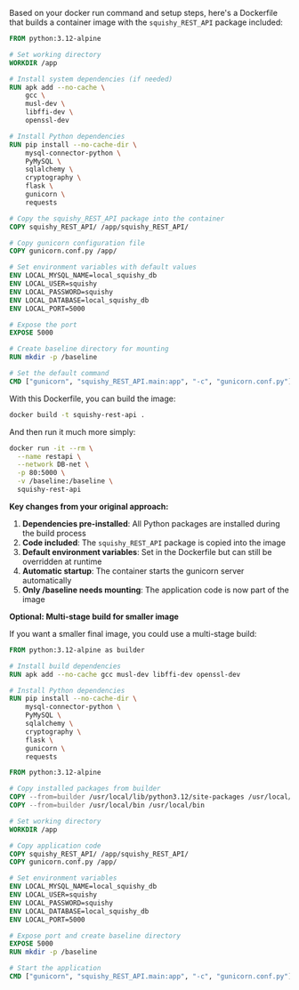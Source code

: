 Based on your docker run command and setup steps, here's a Dockerfile that builds a container image with the `squishy_REST_API` package included:

```dockerfile
FROM python:3.12-alpine

# Set working directory
WORKDIR /app

# Install system dependencies (if needed)
RUN apk add --no-cache \
    gcc \
    musl-dev \
    libffi-dev \
    openssl-dev

# Install Python dependencies
RUN pip install --no-cache-dir \
    mysql-connector-python \
    PyMySQL \
    sqlalchemy \
    cryptography \
    flask \
    gunicorn \
    requests

# Copy the squishy_REST_API package into the container
COPY squishy_REST_API/ /app/squishy_REST_API/

# Copy gunicorn configuration file
COPY gunicorn.conf.py /app/

# Set environment variables with default values
ENV LOCAL_MYSQL_NAME=local_squishy_db
ENV LOCAL_USER=squishy
ENV LOCAL_PASSWORD=squishy
ENV LOCAL_DATABASE=local_squishy_db
ENV LOCAL_PORT=5000

# Expose the port
EXPOSE 5000

# Create baseline directory for mounting
RUN mkdir -p /baseline

# Set the default command
CMD ["gunicorn", "squishy_REST_API.main:app", "-c", "gunicorn.conf.py"]
```

With this Dockerfile, you can build the image:

```bash
docker build -t squishy-rest-api .
```

And then run it much more simply:

```bash
docker run -it --rm \
  --name restapi \
  --network DB-net \
  -p 80:5000 \
  -v /baseline:/baseline \
  squishy-rest-api
```

**Key changes from your original approach:**

1. **Dependencies pre-installed**: All Python packages are installed during the build process
2. **Code included**: The `squishy_REST_API` package is copied into the image
3. **Default environment variables**: Set in the Dockerfile but can still be overridden at runtime
4. **Automatic startup**: The container starts the gunicorn server automatically
5. **Only /baseline needs mounting**: The application code is now part of the image

**Optional: Multi-stage build for smaller image**

If you want a smaller final image, you could use a multi-stage build:

```dockerfile
FROM python:3.12-alpine as builder

# Install build dependencies
RUN apk add --no-cache gcc musl-dev libffi-dev openssl-dev

# Install Python dependencies
RUN pip install --no-cache-dir \
    mysql-connector-python \
    PyMySQL \
    sqlalchemy \
    cryptography \
    flask \
    gunicorn \
    requests

FROM python:3.12-alpine

# Copy installed packages from builder
COPY --from=builder /usr/local/lib/python3.12/site-packages /usr/local/lib/python3.12/site-packages
COPY --from=builder /usr/local/bin /usr/local/bin

# Set working directory
WORKDIR /app

# Copy application code
COPY squishy_REST_API/ /app/squishy_REST_API/
COPY gunicorn.conf.py /app/

# Set environment variables
ENV LOCAL_MYSQL_NAME=local_squishy_db
ENV LOCAL_USER=squishy
ENV LOCAL_PASSWORD=squishy
ENV LOCAL_DATABASE=local_squishy_db
ENV LOCAL_PORT=5000

# Expose port and create baseline directory
EXPOSE 5000
RUN mkdir -p /baseline

# Start the application
CMD ["gunicorn", "squishy_REST_API.main:app", "-c", "gunicorn.conf.py"]
```
